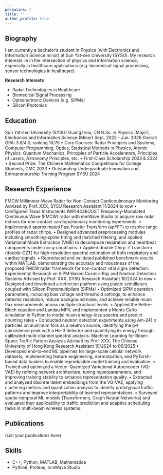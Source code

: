 ```yaml
---
permalink: /
title: ""
author_profile: true
---
```



<section id="Biography">
  <h1 class="page__title">Biography</h1>
  <p>
    I am currently a bachelor’s student in Physics (with Electronics and Information Science minor) 
    at Sun Yat-sen University (SYSU). My research interests lie in the intersection of physics and 
    information science, especially in healthcare applications (e.g. biomedical signal processing, 
    sensor technologies in healthcare).
  </p>

  <strong>Research Interests</strong>
  <ul>
    <li>Radar Technologies in Healthcare</li>
    <li>Biomedical Signal Processing</li>
    <li>Optoelectronic Devices (e.g. SiPMs)</li>
    <li>Silicon Photonics</li>
  </ul>
</section>

<section id="Education">
  <h1 class="page__title">Education</h1>
  <p>
    Sun Yat-sen University (SYSU)	Guangzhou, CN 
B.Sc. in Physics (Major),  Electronics and Information Science (Minor)                                  Sept. 2022 - Jun. 2026	 
Overall GPA: 3.6/4.0, ranking 10/75
•	Core Courses: Radar Principles and Systems, Computer Programming, Optics, Statistical Methods in Physics, Atomic Physics, Quantum Mechanics, Principles of Particle Accelerators, Principles of Lasers, Astronomy Principles, etc.
•	First-Class Scholarship                                                                                                                        2023 & 2024
•	Second Prize, The Chinese Mathematics Competitions for College Students, CMC                                      2023
•	Outstanding Undergraduate Innovation and Entrepreneurship Training Program SYSU                                2024

  </p>
</section>

<section id="Research Experience">
  <h1 class="page__title">Research Experience</h1>
  <p>
    FMCW Millimeter-Wave Radar for Non-Contact Cardiopulmonary Monitoring 
Advised by Prof. XXX, SYSU                            Research Assistant                                          11/2024 to now
•	Configured Texas Instruments IWR1443BOOST Frequency-Modulated Continuous Wave (FMCW) radar with mmWave Studio to acquire raw radar echoes for non-contact cardiopulmonary monitoring experiments.
•	Implemented approximated Fast Fourier Transform (apFFT) to resolve range profiles of radar chirps.
•	Designed advanced preprocessing modules including smoothing-spline fitting and matched filtering, and applied Variational Mode Extraction (VME) to decompose respiration and heartbeat components under noisy conditions.
•	Applied double Chirp-Z Transform (double-CZT) for high-resolution spectral estimation of both respiratory and cardiac signals.
•	Reproduced and validated published benchmark results within MATLAB, demonstrating the accuracy and robustness of the proposed FMCW radar framework for non-contact vital signs detection.
Experimental Research on SiPM-Based Cosmic-Ray and Neutron Detection Systems 
Advised by Prof. XXX, SYSU                            Research Assistant                                          10/2024 to now
•	Designed and developed a detection platform using plastic scintillators coupled with Silicon Photomultipliers (SiPMs) 
•	Optimized SiPM operation parameters, including bias voltage and threshold settings, to enhance detector resolution, reduce background noise, and achieve reliable muon flux measurements across multiple structural levels.
•	Applied the Bethe–Bloch equation and Landau MPV, and implemented a Monte Carlo simulation in Python to model muon energy-loss spectra and predict counting rates
•	Conducted neutron detection experiments using Am-241 α particles on aluminum foils as a neutron source, identifying the p–t coincidence peak with a He-3 detector and quantifying its energy through calibrated multi-channel spectral analysis.
Machine Learning for Beam-Space Traffic Pattern Analysis
Advised by Prof. XXX, The Chinese University of Hong Kong     Research Assistant    10/2024 to 06/2025
•	Developed end-to-end ML pipelines for large-scale cellular network datasets, implementing feature engineering, normalization, and PyTorch-based data loaders to enable reproducible model training and evaluation.
•	Trained and optimized a Vector-Quantized Variational Autoencoder (VQ-VAE) by refining network architecture, tuning hyperparameters, and improving training stability to enhance representation quality.
•	Extracted and analyzed discrete latent embeddings from the VQ-VAE, applying clustering metrics and quantization analysis to identify prototypical traffic patterns and improve interpretability of learned representations.
•	Surveyed spatio-temporal ML models (Transformers, Graph Neural Networks) and evaluated their applicability to traffic prediction and adaptive scheduling tasks in multi-beam wireless systems.

  </p>
</section>

<section id="Publications">
  <h1 class="page__title">Publications</h1>
  <p>
    (List your publications here)
  </p>
</section>

<section id="Skills">
  <h1 class="page__title">Skills</h1>
  <ul>
    <li>C++, Python, MATLAB, Mathematica</li>
    <li>Pythia8, Proteus, mmWave Studio</li>
  </ul>
</section>

